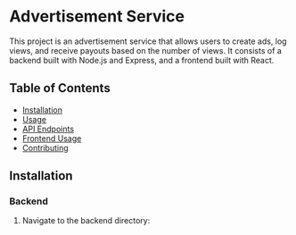 # Advertisement Service

This project is an advertisement service that allows users to create ads, log views, and receive payouts based on the number of views. It consists of a backend built with Node.js and Express, and a frontend built with React.

## Table of Contents
- [Installation](#installation)
- [Usage](#usage)
- [API Endpoints](#api-endpoints)
- [Frontend Usage](#frontend-usage)
- [Contributing](#contributing)

## Installation

### Backend

1. Navigate to the backend directory:
   
